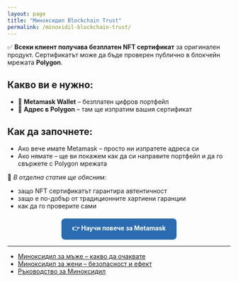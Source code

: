 ```yaml
---
layout: page
title: "Миноксидил Blockchain Trust"
permalink: /minoxidil-blockchain-trust/
---
```



<p>✅ <strong>Всеки клиент получава безплатен NFT сертификат</strong> за оригинален продукт. 
Сертификатът може да бъде проверен публично в блокчейн мрежата <strong>Polygon</strong>.</p>

<h2>Какво ви е нужно:</h2>
<ul>
  <li>🦊 <strong>Metamask Wallet</strong> – безплатен цифров портфейл</li>
  <li>🔗 <strong>Адрес в Polygon</strong> – там ще изпратим вашия сертификат</li>
</ul>

<h2>Как да започнете:</h2>
<ul>
  <li>Ако вече имате Metamask – просто ни изпратете адреса си</li>
  <li>Ако нямате – ще ви покажем как да си направите портфейл и да го свържете с Polygon мрежата</li>
</ul>

<p>📖 <em>В отделна статия ще обясним:</em></p>
<ul>
  <li>защо NFT сертификатът гарантира автентичност</li>
  <li>защо е по-добър от традиционните хартиени гаранции</li>
  <li>как да го проверите сами</li>
</ul>

<div style="margin-top:20px; text-align:center;">
  <a href="/rkovodstvo-za-metamask/" 
     style="background-color:#2b6cb0; color:#fff; padding:12px 24px; border-radius:8px; 
            text-decoration:none; font-weight:bold; display:inline-block;">
    👉 Научи повече за Metamask
  </a>
</div>

---

<ul>
  <li><a href="/minoxidil-za-mazhe/">Миноксидил за мъже – какво да очаквате</a></li>
  <li><a href="/minoxidil-za-jeni/">Миноксидил за жени – безопасност и ефект</a></li>
  <li><a href="/rkovo-dstvo-za-minoxidil/">Ръководство за Миноксидил</a></li>
</ul>
